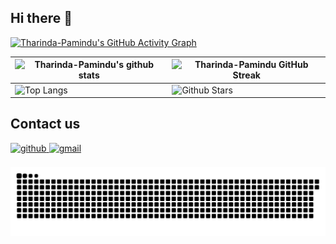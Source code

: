 ## Hi there 👋

[![Tharinda-Pamindu's GitHub Activity Graph](https://activity-graph.herokuapp.com/graph?username=Tharinda-Pamindu&theme=tokyonight)](https://git.io/praveenscience)

| ![Tharinda-Pamindu's github stats](https://github-readme-stats.vercel.app/api?username=Tharinda-Pamindu&show_icons=true&theme=tokyonight) | ![Tharinda-Pamindu GitHub Streak](https://github-readme-streak-stats.herokuapp.com/?user=Tharinda-Pamindu&theme=tokyonight) |
| --- | --- |
| ![Top Langs](https://github-readme-stats.vercel.app/api/top-langs/?username=Tharinda-Pamindu&theme=tokyonight) | ![Github Stars](https://github-readme-stats.vercel.app/api?username=Tharinda-Pamindu&show_icons=true&locale=en&count_private=true&hide_rank=true&custom_title=My%20GitHub%20Stats&disable_animations=true&theme=tokyonight) |


## Contact us

<a href="https://github.com/pingcap/ossinsight/discussions" target="_blank">
<img src=https://img.shields.io/badge/github-%2300acee.svg?color=181717&style=for-the-badge&logo=github&logoColor=white alt=github style="margin-bottom: 5px;" />

<a href="mailto:ossinsight@pingcap.com" target="_blank">
<img src=https://img.shields.io/badge/gmail-%2300acee.svg?color=EA4335&style=for-the-badge&logo=gmail&logoColor=white alt=gmail style="margin-bottom: 5px;" />

<div align="center">
  <br>
  <img alt="snake eating my contributions" src="https://raw.githubusercontent.com/codediaz/codediaz/output/github-contribution-grid-snake.svg" />
  <br/>
</div>
